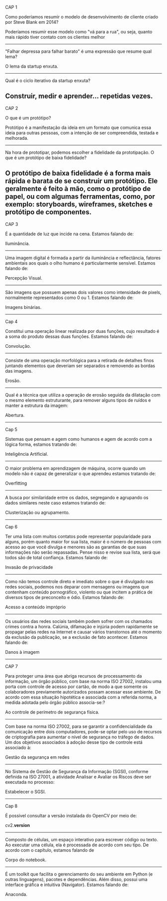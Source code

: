CAP 1

Como poderíamos resumir o modelo de desenvolvimento de cliente criado por Steve Blank em 2014?

Poderíamos resumir esse modelo como "vá para a rua", ou seja, quanto mais rápido tiver contato com os clientes melhor

---

"Falhar depressa para falhar barato" é uma expressão que resume qual lema?

O lema da startup enxuta.

---

Qual é o ciclo iterativo da startup enxuta?

Construir, medir e aprender… repetidas vezes.
--------------------------------------------------

CAP 2

O que é um protótipo?

Protótipo é a manifestação da ideia em um formato que comunica essa ideia para outras pessoas, com a intenção de ser compreendida, testada e melhorada.

---

Na hora de prototipar, podemos escolher a fidelidade da prototipação. O que é um protótipo de baixa fidelidade?

O protótipo de baixa fidelidade é a forma mais rápida e barata de se construir um protótipo. Ele geralmente é feito à mão, como o protótipo de papel, ou com algumas ferramentas, como, por exemplo: storyboards, wireframes, sketches e protótipo de componentes.
--------------------------------------------------

CAP 3

É a quantidade de luz que incide na cena. Estamos falando de:

Iluminância.

---

Uma imagem digital é formada a partir da iluminância e reflectância, fatores ambientais aos quais o olho humano é particularmente sensível. Estamos falando de:


Percepção Visual.

---

São imagens que possuem apenas dois valores como intensidade de pixels, normalmente representados como 0 ou 1. Estamos falando de:

Imagens binárias.

--------------------------------------------------

Cap 4

Constitui uma operação linear realizada por duas funções, cujo resultado é a soma do produto dessas duas funções. Estamos falando de:

Convolução.

---

Consiste de uma operação morfológica para a retirada de detalhes finos juntando elementos que deveriam ser separados e removendo as bordas das imagens.

Erosão.

---

Qual é a técnica que utiliza a operação de erosão seguida da dilatação com o mesmo elemento estruturante, para remover alguns tipos de ruídos e manter a estrutura da imagem:

Abertura.

--------------------------------------------------

Cap 5

Sistemas que pensam e agem como humanos e agem de acordo com a lógica forma, estamos tratando de:

Inteligência Artificial.

---

O maior problema em aprendizagem de máquina, ocorre quando um modelo não é capaz de generalizar o que aprendeu estamos tratando de:

Overfitting

---

A busca por similaridade entre os dados, segregando e agrupando os dados similares neste caso estamos tratando de:

Clusterização ou agrupamento.

--------------------------------------------------

Cap 6

Ter uma lista com muitos contatos pode representar popularidade para alguns, porém quanto maior for sua lista, maior é o número de pessoas com acesso ao que você divulga e menores são as garantias de que suas informações não serão repassadas. Pense nisso e revise sua lista, será que todos são de total confiança. Estamos falando de:

Invasão   de   privacidade

---

Como não temos controle direto e imediato sobre o que é divulgado nas redes sociais, podemos nos deparar com mensagens ou imagens que contenham conteúdo pornográfico, violento ou que incitem a prática de diversos tipos de preconceito e ódio. Estamos falando de:

Acesso a conteúdo impróprio

---

Os usuários das redes sociais também podem sofrer com os chamados crimes contra a honra. Calúnia, difamação e injúria podem rapidamente se propagar pelas redes na Internet e causar vários transtornos até o momento da exclusão da publicação, se a exclusão de fato acontecer. Estamos falando de:

Danos à imagem

--------------------------------------------------

CAP 7

Para proteger uma área que abriga recursos de processamento da informação, um órgão público, com base na norma ISO 27002, instalou uma porta com controle de acesso por cartão, de modo a que somente os colaboradores previamente autorizados possam acessar esse ambiente. De acordo com essa situação hipotética e associada com a referida norma, a medida adotada pelo órgão público associa-se:?

Ao controle de perímetro de segurança física.
              
---

Com base na norma ISO 27002, para se garantir a confidencialidade da comunicação entre dois computadores, pode-se optar pelo uso de recursos de criptografia para aumentar o nível de segurança no tráfego de dados. Um dos objetivos associados à adoção desse tipo de controle está associado à:

Gestão da segurança em redes

---

No Sistema de Gestão de Segurança da Informação (SGSI), conforme definida na ISO 27001, a atividade Analisar e Avaliar os Riscos deve ser executada no processo:

Estabelecer o SGSI.

--------------------------------------------------

Cap 8

É possível consultar a versão instalada do OpenCV por meio de:

cv2.__version__

---

Composto  de células,  um  espaço  interativo  para escrever código ou texto. Ao executar uma célula, ela é processada de acordo com seu tipo. De acordo com o capítulo, estamos falando de

Corpo  do  notebook.

---

É um  toolkit  que  facilita  o  gerenciamento  do seu  ambiente  em Python (e  outras  linguagens),  pacotes  e  dependências. Além disso, possui uma interface gráfica e intuitiva (Navigator). Estamos falando de:

Anaconda.